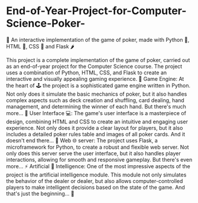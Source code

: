 # End-of-Year-Project-for-Computer-Science-Poker-
🎲 An interactive implementation of the game of poker, made with Python 🐍, HTML 📝, CSS 🎨 and Flask 🌶️

This project is a complete implementation of the game of poker, carried out as an end-of-year project for the Computer Science course. The project uses a combination of Python, HTML, CSS, and Flask to create an interactive and visually appealing gaming experience. 🎲
Game Engine: At the heart of 🕹️ the project is a sophisticated game engine written in Python. Not only does it simulate the basic mechanics of poker, but it also handles complex aspects such as deck creation and shuffling, card dealing, hand management, and determining the winner of each hand. But there's much more... 🚀
User Interface 💻: The game's user interface is a masterpiece of design, combining HTML and CSS to create an intuitive and engaging user experience. Not only does it provide a clear layout for players, but it also includes a detailed poker rules table and images of all poker cards. And it doesn't end there... 🌈
Web 🌐 server: The project uses Flask, a microframework for Python, to create a robust and flexible web server. Not only does this server serve the user interface, but it also handles player interactions, allowing for smooth and responsive gameplay. But there's even more... ⚡
Artificial 🧠 Intelligence: One of the most impressive aspects of the project is the artificial intelligence module. This module not only simulates the behavior of the dealer or dealer, but also allows computer-controlled players to make intelligent decisions based on the state of the game. And that's just the beginning... 🤖
